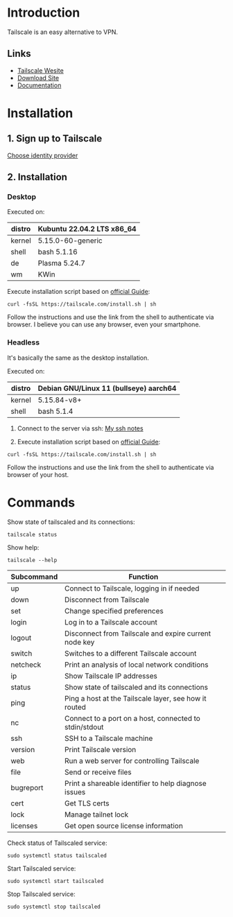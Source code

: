 # Introduction

Tailscale is an easy alternative to VPN.

## Links

- [Tailscale Wesite](https://tailscale.com/)
- [Download Site](https://tailscale.com/download/)
- [Documentation](https://tailscale.com/kb/)

# Installation

## 1. Sign up to Tailscale

[Choose identity provider](https://login.tailscale.com/start)

## 2. Installation

### Desktop

Executed on:  

| distro | Kubuntu 22.04.2 LTS x86_64 |
| ------ | -------------------------- |
| kernel | 5.15.0-60-generic          |
| shell  | bash 5.1.16                |
| de     | Plasma 5.24.7              |
| wm     | KWin                       | 

Execute installation script based on [official Guide](https://tailscale.com/download/linux):

```shell
curl -fsSL https://tailscale.com/install.sh | sh
```

Follow the instructions and use the link from the shell to authenticate via browser. I believe you can use any browser, even your smartphone.

### Headless

It's basically the same as the desktop installation.

Executed on:     
  
| distro | Debian GNU/Linux 11 (bullseye) aarch64 |
| ------ | -------------------------------------- |
| kernel | 5.15.84-v8+                            | 
| shell  | bash 5.1.4                             |

1. Connect to the server via ssh: [My ssh notes](ssh_rdp_remote.md)

2. Execute installation script based on [official Guide](https://tailscale.com/download/linux):

```shell
curl -fsSL https://tailscale.com/install.sh | sh
```

Follow the instructions and use the link from the shell to authenticate via browser of your host.

# Commands

Show state of tailscaled and its connections:
```shell
tailscale status
```

Show help:
```shell
tailscale --help
```

| Subcommand | Function                                               |
| ---------- | ------------------------------------------------------ |
| up         | Connect to Tailscale, logging in if needed             |
| down       | Disconnect from Tailscale                              |
| set        | Change specified preferences                           |
| login      | Log in to a Tailscale account                          |
| logout     | Disconnect from Tailscale and expire current node key  |
| switch     | Switches to a different Tailscale account              |
| netcheck   | Print an analysis of local network conditions          |
| ip         | Show Tailscale IP addresses                            |
| status     | Show state of tailscaled and its connections           |
| ping       | Ping a host at the Tailscale layer, see how it routed  |
| nc         | Connect to a port on a host, connected to stdin/stdout |
| ssh        | SSH to a Tailscale machine                             |
| version    | Print Tailscale version                                |
| web        | Run a web server for controlling Tailscale             |
| file       | Send or receive files                                  |
| bugreport  | Print a shareable identifier to help diagnose issues   |
| cert       | Get TLS certs                                          |
| lock       | Manage tailnet lock                                    |
| licenses   | Get open source license information                    | 

Check status of Tailscaled service:

```shell
sudo systemctl status tailscaled
```

Start Tailscaled service:

```shell
sudo systemctl start tailscaled
```

Stop Tailscaled service:

```shell
sudo systemctl stop tailscaled
```